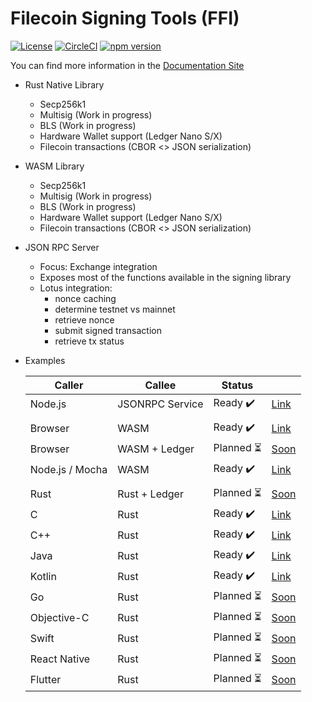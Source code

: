 # Filecoin Signing Tools (FFI)

[![License](https://img.shields.io/badge/License-Apache%202.0-blue.svg)](https://opensource.org/licenses/Apache-2.0)
[![CircleCI](https://circleci.com/gh/Zondax/filecoin-rs.svg?style=shield&circle-token=51b2d5fe68c0eb73436dace6f47fa0a387169ef5)](https://circleci.com/gh/Zondax/filecoin-rs)
[![npm version](https://badge.fury.io/js/%40zondax%2Ffilecoin-signer-wasm.svg)](https://badge.fury.io/js/%40zondax%2Ffilecoin-signer-wasm)

You can find more information in the [Documentation Site](https://zondax.github.io/filecoin-rs/)

- Rust Native Library
  - Secp256k1
  - Multisig (Work in progress)
  - BLS (Work in progress)
  - Hardware Wallet support (Ledger Nano S/X)
  - Filecoin transactions (CBOR <> JSON serialization)
- WASM Library
  - Secp256k1
  - Multisig (Work in progress)
  - BLS (Work in progress)
  - Hardware Wallet support (Ledger Nano S/X)
  - Filecoin transactions (CBOR <> JSON serialization)
- JSON RPC Server
  - Focus: Exchange integration
  - Exposes most of the functions available in the signing library
  - Lotus integration:
    - nonce caching
    - determine testnet vs mainnet
    - retrieve nonce
    - submit signed transaction
    - retrieve tx status
- Examples

  | Caller          | Callee          | Status                           |                                  |
  | --------------- | --------------- | -------------------------------- | -------------------------------- |
  | Node.js         | JSONRPC Service | Ready :heavy_check_mark:         | [Link](examples/service_jsonrpc) |
  |                 |                 |                                  |                                  |
  | Browser         | WASM            | Ready :heavy_check_mark:         | [Link](examples/wasm_browser)    |
  | Browser         | WASM + Ledger   | Planned :hourglass_flowing_sand: | [Soon]()                         |
  | Node.js / Mocha | WASM            | Ready :heavy_check_mark:         | [Link](examples/wasm_node)       |
  |                 |                 |                                  |                                  |
  | Rust            | Rust + Ledger   | Planned :hourglass_flowing_sand: | [Soon]()                         |
  | C               | Rust            | Ready :heavy_check_mark:         | [Link](examples/ffi/c)           |
  | C++             | Rust            | Ready :heavy_check_mark:         | [Link](examples/ffi/c++)         |
  | Java            | Rust            | Ready :heavy_check_mark:         | [Link](examples/ffi/java)        |
  | Kotlin          | Rust            | Ready :heavy_check_mark:         | [Link](examples/ffi/kotlin)      |
  | Go              | Rust            | Planned :hourglass_flowing_sand: | [Soon]()                         |
  | Objective-C     | Rust            | Planned :hourglass_flowing_sand: | [Soon]()                         |
  | Swift           | Rust            | Planned :hourglass_flowing_sand: | [Soon]()                         |
  | React Native    | Rust            | Planned :hourglass_flowing_sand: | [Soon]()                         |
  | Flutter         | Rust            | Planned :hourglass_flowing_sand: | [Soon]()                         |
